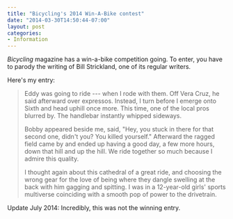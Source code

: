 ```yaml
---
title: "Bicycling's 2014 Win-A-Bike contest"
date: "2014-03-30T14:50:44-07:00"
layout: post
categories:
- Information
---
```


*Bicycling* magazine has a win-a-bike competition going. To enter, you have to parody the writing of Bill Strickland, one of its regular writers.

Here's my entry:

> Eddy was going to ride --- when I rode with them. Off Vera Cruz, he said afterward over expressos. Instead, I turn before I emerge onto Sixth and head uphill once more. This time, one of the local pros blurred by. The handlebar instantly whipped sideways.
> 
> Bobby appeared beside me, said, "Hey, you stuck in there for that second one, didn't you? You killed yourself." Afterward the ragged field came by and ended up having a good day, a few more hours, down that hill and up the hill. We ride together so much because I admire this quality.
> 
> I thought again about this cathedral of a great ride, and choosing the wrong gear for the love of being where they dangle swelling at the back with him gagging and spitting. I was in a 12-year-old girls' sports multiverse coinciding with a smooth pop of power to the drivetrain.

Update July 2014: Incredibly, this was not the winning entry.